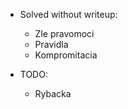 - Solved without writeup:
    - Zle pravomoci
    - Pravidla
    - Kompromitacia

- TODO:
   - Rybacka
